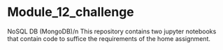 # Module_12_challenge
NoSQL DB (MongoDB)/n
This repository contains two jupyter notebooks that contain code to suffice the requirements of the home assignment. 
